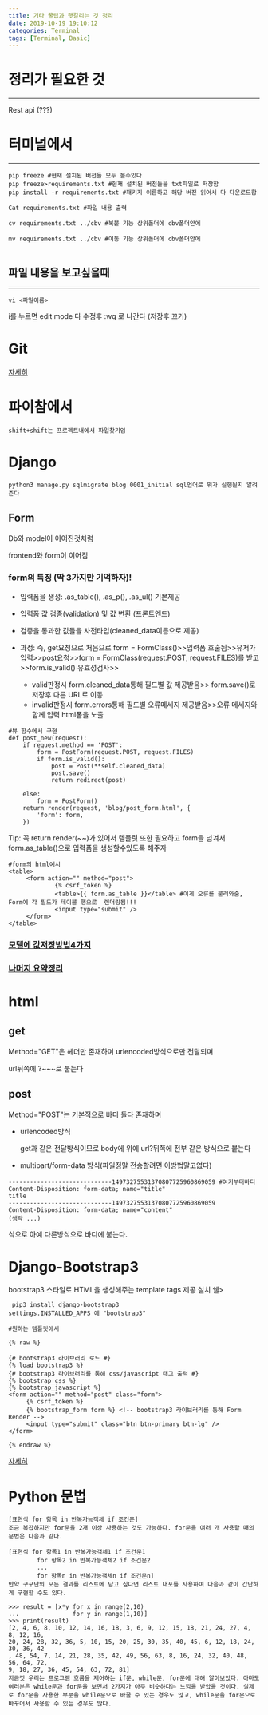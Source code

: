 ```yaml
---
title: 기타 꿀팁과 햇갈리는 것 정리
date: 2019-10-19 19:10:12
categories: Terminal
tags: [Terminal, Basic]
---
```




# 정리가 필요한 것

------

Rest api (???)





# 터미널에서

------

```
pip freeze #현재 설치된 버전들 모두 볼수있다
pip freeze>requirements.txt #현재 설치된 버전들을 txt파일로 저장함
pip install -r requirements.txt #패키지 이름하고 해당 버전 읽어서 다 다운로드함

Cat requirements.txt #파일 내용 출력

cv requirements.txt ../cbv #복붙 기능 상위폴더에 cbv폴더안에

mv requirements.txt ../cbv #이동 기능 상위폴더에 cbv폴더안에


```

## 파일 내용을 보고싶을때

------

```
vi <파일이름>
```

i를 누르면 edit mode 
다 수정후 :wq  로 나간다 (저장후 끄기)



# Git

[자세히](https://lostcatbox.github.io/2019/10/19/git-memo/)



# 파이참에서

```
shift+shift는 프로젝트내에서 파일찾기임
```

# Django

```
python3 manage.py sqlmigrate blog 0001_initial sql언어로 뭐가 실행될지 알려준다

```

## Form

Db와 model이 이어진것처럼

frontend와 form이 이어짐

### form의 특징 (딱 3가지만 기억하자)!

- 입력폼을 생성: .as_table(), .as_p(), .as_ul() 기본제공
- 입력폼 값 검증(validation) 및 값 변환 (프론트엔드) 
- 검증을 통과한 값들을 사전타입(cleaned_data이름으로 제공)

- 과정: 즉, get요청으로 처음으로 form = FormClass()>>입력폼 호출됨>>유저가 입력>>post요청>>form = FormClass(request.POST, request.FILES)를 받고>>form.is_valid() 유효성검사>>
  - valid판정시 form.cleaned_data통해 필드별 값 제공받음>> form.save()로 저장후 다른 URL로 이동
  - invalid판정시 form.errors통해 필드별 오류메세지 제공받음>>오류 메세지와 함께 입력 html폼을 노출

```
#뷰 함수에서 구현
def post_new(request):
    if request.method == 'POST':
        form = PostForm(request.POST, request.FILES)
        if form.is_valid():
            post = Post(**self.cleaned_data)
            post.save()
            return redirect(post)
            
    else:
        form = PostForm()
    return render(request, 'blog/post_form.html', {
        'form': form,
    })
```

Tip: 꼭 return render(~~)가 있어서 템플릿 또한 필요하고 form을 넘겨서 form.as_table()으로 입력폼을 생성할수있도록 해주자

```
#form의 html예시
<table>
     <form action="" method="post">
             {% csrf_token %}
             <table>{{ form.as_table }}</table> #이게 오류를 불러와줌, Form에 각 필드가 테이블 행으로  렌더링됨!!!
             <input type="submit" />
     </form>
</table>
```

### [모델에 값저장방법4가지](https://spicyhoro.github.io/2019/11/15/django03/#Django-Style)

### [나머지 요약정리](https://spicyhoro.github.io/2019/11/15/django03/#Form-Fields)









# html

## get

Method="GET"은 헤더만 존재하며 urlencoded방식으로만 전달되며

url뒤쪽에 ?~~~로 붙는다

## post

Method="POST"는 기본적으로 바디 둘다 존재하며

- urlencoded방식

  get과 같은 전달방식이므로 body에 위에 url?뒤쪽에 전부 같은 방식으로 붙는다

- multipart/form-data 방식(파일정말 전송할려면 이방법말고없다)

```
-----------------------------14973275531370807725960869059 #여기부터바디
Content-Disposition: form-data; name="title"
title
-----------------------------14973275531370807725960869059
Content-Disposition: form-data; name="content"
(생략 ...)
```

식으로 아예 다른방식으로 바디에 붙는다. 





# Django-Bootstrap3

bootstrap3 스타일로 HTML을 생성해주는 template tags 제공 설치 쉘>

```
 pip3 install django-bootstrap3
settings.INSTALLED_APPS 에 "bootstrap3"
```

```
#원하는 템플릿에서 

{% raw %}

{# bootstrap3 라이브러리 로드 #}
{% load bootstrap3 %}
{# bootstrap3 라이브러리를 통해 css/javascript 태그 출력 #}
{% bootstrap_css %}
{% bootstrap_javascript %}
<form action="" method="post" class="form">
     {% csrf_token %}
     {% bootstrap_form form %} <!-- bootstrap3 라이브러리를 통해 Form Render -->
     <input type="submit" class="btn btn-primary btn-lg" />
</form>

{% endraw %}
```





















[자세히](https://spicyhoro.github.io/2019/11/15/django03/#django-bootstrap3-%ED%8C%A9%ED%82%A4%EC%A7%80)





# Python 문법

```
[표현식 for 항목 in 반복가능객체 if 조건문]
조금 복잡하지만 for문을 2개 이상 사용하는 것도 가능하다. for문을 여러 개 사용할 때의 문법은 다음과 같다.

[표현식 for 항목1 in 반복가능객체1 if 조건문1
        for 항목2 in 반복가능객체2 if 조건문2
        ...
        for 항목n in 반복가능객체n if 조건문n]
만약 구구단의 모든 결과를 리스트에 담고 싶다면 리스트 내포를 사용하여 다음과 같이 간단하게 구현할 수도 있다.

>>> result = [x*y for x in range(2,10)
...               for y in range(1,10)]
>>> print(result)
[2, 4, 6, 8, 10, 12, 14, 16, 18, 3, 6, 9, 12, 15, 18, 21, 24, 27, 4, 8, 12, 16,
20, 24, 28, 32, 36, 5, 10, 15, 20, 25, 30, 35, 40, 45, 6, 12, 18, 24, 30, 36, 42
, 48, 54, 7, 14, 21, 28, 35, 42, 49, 56, 63, 8, 16, 24, 32, 40, 48, 56, 64, 72,
9, 18, 27, 36, 45, 54, 63, 72, 81]
지금껏 우리는 프로그램 흐름을 제어하는 if문, while문, for문에 대해 알아보았다. 아마도 여러분은 while문과 for문을 보면서 2가지가 아주 비슷하다는 느낌을 받았을 것이다. 실제로 for문을 사용한 부분을 while문으로 바꿀 수 있는 경우도 많고, while문을 for문으로 바꾸어서 사용할 수 있는 경우도 많다.
```
